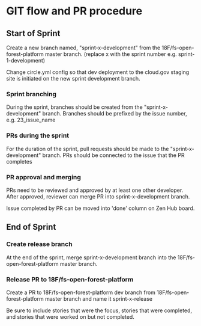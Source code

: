 # GIT flow and PR procedure 

## Start of Sprint
Create a new branch named, "sprint-x-development" from the 18F/fs-open-forest-platform master branch. (replace x with the sprint number e.g. sprint-1-development)

Change circle.yml config so that dev deployment to the cloud.gov staging site is initiated on the new sprint development branch.

### Sprint branching
During the sprint, branches should be created from the "sprint-x-development" branch. Branches should be prefixed by the issue number, e.g. 23_issue_name

### PRs during the sprint
For the duration of the sprint, pull requests should be made to the "sprint-x-development" branch. PRs should be connected to the issue that the PR completes

### PR approval and merging
PRs need to be reviewed and approved by at least one other developer. After approved, reviewer can merge PR into sprint-x-development branch.

Issue completed by PR can be moved into 'done' column on Zen Hub board.

## End of Sprint
### Create release branch
At the end of the sprint, merge sprint-x-development branch into the 18F/fs-open-forest-platform master branch.

### Release PR to 18F/fs-open-forest-platform
Create a PR to 18F/fs-open-forest-platform dev branch from 18F/fs-open-forest-platform master branch and name it sprint-x-release

Be sure to include stories that were the focus, stories that were completed, and stories that were worked on but not completed.

